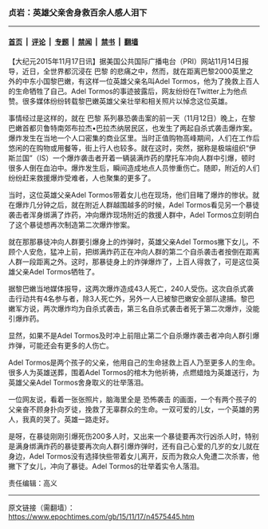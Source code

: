 ### 贞岩：英雄父亲舍身救百余人感人泪下

---

#### [首页](../../../..?n4575445) &nbsp;|&nbsp; [评论](../../../../../epoch-comment?n4575445) &nbsp;|&nbsp; [专题](../../../../../epoch-special?n4575445) &nbsp;|&nbsp; [禁闻](../../../../../epoch-news?n4575445) &nbsp;|&nbsp; [禁书](../../../../../books?n4575445) &nbsp;|&nbsp; [翻墙](https://github.com/gfw-breaker/nogfw/blob/master/README.md?n4575445)


<div class="post_content" id="artbody" itemprop="articleBody">
 <!-- article content begin -->
 <p>
  【大纪元2015年11月17日讯】据美国公共国际广播电台（PRI）网站11月14日报导，近日，全世界都沉浸在
  <ok href="https://www.epochtimes.com/gb/tag/%E5%B7%B4%E9%BB%8E.html">
   巴黎
  </ok>
  的悲痛之中，然而，就在距离巴黎2000英里之外的中东小国黎巴嫩，有这样一位英雄父亲名叫Adel Tormos，他为了挽救上百人的生命牺牲了自己。Adel Tormos的事迹披露后，网友纷纷在Twitter上为他点赞。很多媒体纷纷转载黎巴嫩英雄父亲壮举和相关照片以悼念这位英雄。
 </p>
 <p>
  事情经过是这样的，就在
  <ok href="https://www.epochtimes.com/gb/tag/%E5%B7%B4%E9%BB%8E.html">
   巴黎
  </ok>
  系列暴恐袭击案的前一天（11月12日）晚上，在黎巴嫩首都贝鲁特南郊布拉杰•巴拉杰纳居民区，也发生了两起自杀式袭击爆炸案。爆炸发生在当地一个人口密集的商业区里。当时正值购物高峰期间，人们在工作后悠闲的在购物或用餐等，街上行人也较多。就在这时，突然，据称是极端组织“伊斯兰国”（IS）一个爆炸袭击者开着一辆装满炸药的摩托车冲向人群中引爆，顿时很多人倒在血泊中。爆炸发生后，瞬间造成地点人员惨重伤亡。随即，附近的人们纷纷赶来救援爆炸受难者，人也聚集的更多了。
 </p>
 <p>
  当时，这位英雄父亲Adel Tormos带着女儿也在现场，他们目睹了爆炸的惨状。就在爆炸几分钟之后，就在附近人群越围越多的时候，Adel Tormos看见另一个暴徒袭击者浑身绑满了炸药，冲向爆炸现场附近的救援人群中，Adel Tormos立刻明白了这个暴徒想再次制造第二次爆炸惨案。
 </p>
 <p>
  就在那那暴徒冲向人群要引爆身上的炸弹时，英雄父亲Adel Tormos撇下女儿，不顾个人安危，猛冲上前，把绑满炸药正在冲向人群的第二个自杀袭击者按倒在距离人群一段距离之外。这时，那暴徒身上的炸弹爆炸了，上百人得救了，可是这位英雄父亲Adel Tormos牺牲了。
 </p>
 <p>
  据黎巴嫩当地媒体报导，这两次爆炸造成43人死亡，240人受伤。这次自杀式袭击行动共有4名参与者，除3人死亡外，另外一人已被黎巴嫩安全部队逮捕。黎巴嫩军方说，两次爆炸均为自杀式袭击，第三名自杀式袭击者死于第二次爆炸，没能引爆炸药。
 </p>
 <p>
  显然，如果不是Adel Tormos及时冲上前阻止第二个自杀爆炸袭击者冲向人群引爆炸弹，可能还会有更多的人伤亡。
 </p>
 <p>
  Adel Tormos是两个孩子的父亲，他用自己的生命拯救上百人乃至更多人的生命。很多人为英雄送葬，围着Adel Tormos的棺木为他祈祷，点燃蜡烛为英雄送行，为英雄父亲Adel Tormos舍身取义的壮举落泪。
 </p>
 <p>
  一位网友说，看着一张张照片，脑海里全是
  <ok href="https://www.epochtimes.com/gb/tag/%E6%81%90%E6%80%96%E8%A2%AD%E5%87%BB.html">
   恐怖袭击
  </ok>
  的画面，一个有两个孩子的父亲奋不顾身扑向歹徒，挽救了无辜群众的生命。一双可爱的儿女，一个英雄的男人，我真的哭了。英雄一路走好。
 </p>
 <p>
  是呀，在暴徒刚刚引爆死伤200多人时，又出来一个暴徒要再次行凶杀人时，特别是满身绑满炸药的暴徒要再次向人群引爆炸弹时，还有自己心爱的几岁的女儿就在身边，Adel Tormos没有选择快些带着女儿离开，反而为救众人免遭二次杀害，他撇下了女儿，冲向了暴徒。Adel Tormos的壮举着实令人落泪。
 </p>
 <p>
  责任编辑：高义
 </p>
 <!-- article content end -->
 <div id="below_article_ad">
 </div>
</div>


---

原文链接（需翻墙）：https://www.epochtimes.com/gb/15/11/17/n4575445.htm